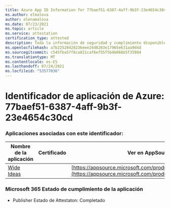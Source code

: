 ```yaml
---
title: Azure App ID Information for 77baef51-6387-4aff-9b3f-23e4654c30cd
ms.author: elmalova
author: elenamalova
ms.date: 07/23/2021
ms.topic: article
ms.service: attestation
certification_type: attested
description: Toda la información de seguridad y cumplimiento disponible para 77baef51-6387-4aff-9b3f-23e4654c30cd.
ms.openlocfilehash: a7b22528428236eee24d8263e17965e631aa9d4d
ms.sourcegitcommit: c545fba57f8ca821caf6ef55f5b4b068b5f35984
ms.translationtype: MT
ms.contentlocale: es-ES
ms.lasthandoff: 07/24/2021
ms.locfileid: "53577036"
---
```

# <a name="azure-app-id-77baef51-6387-4aff-9b3f-23e4654c30cd"></a>Identificador de aplicación de Azure: 77baef51-6387-4aff-9b3f-23e4654c30cd


### <a name="apps-associated-with-this-id"></a>Aplicaciones asociadas con este identificador:
| **Nombre de la aplicación** | **Certificado** | **Ver en AppSource** |
|--------------|---------------|-----------------------|
| [Wide Ideas](https://docs.microsoft.com/microsoft-365-app-certification/forward/WA200000819) |  | [https://appsource.microsoft.com/product/office/WA200000819](https://appsource.microsoft.com/product/office/WA200000819) |

### <a name="microsoft-365-app-compliance-status"></a>Microsoft 365 Estado de cumplimiento de la aplicación
- Publisher Estado de Attestaton: Completado
